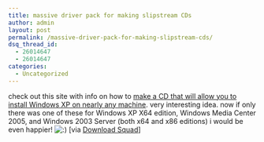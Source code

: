 ```yaml
---
title: massive driver pack for making slipstream CDs
author: admin
layout: post
permalink: /massive-driver-pack-for-making-slipstream-cds/
dsq_thread_id:
  - 26014647
  - 26014647
categories:
  - Uncategorized
---
```

check out this site with info on how to [make a CD that will allow you to install Windows XP on nearly any machine][1]. very interesting idea. now if only there was one of these for Windows XP X64 edition, Windows Media Center 2005,&nbsp;and Windows 2003 Server (both x64 and x86 editions) i would be even happier! <img src="http://blog.lotas-smartman.net/wp-includes/images/smilies/icon_smile.gif" alt=":)" class="wp-smiley" /> [via [Download Squad][2]]

 [1]: http://driverpacks.net/Projects/DriverPacks/
 [2]: http://www.downloadsquad.com/2006/04/04/virtually-all-current-xp-drivers-on-one-cd/